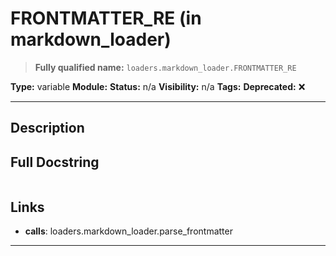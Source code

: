 # FRONTMATTER_RE (in markdown_loader)
> **Fully qualified name:** `loaders.markdown_loader.FRONTMATTER_RE`

**Type:** variable
**Module:** 
**Status:** n/a
**Visibility:** n/a
**Tags:** 
**Deprecated:** ❌

---

## Description


## Full Docstring
```

```

## Links
- **calls**: loaders.markdown_loader.parse_frontmatter


---
